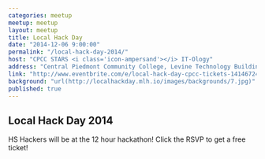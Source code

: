 ```yaml
---
categories: meetup
meetup: meetup
layout: meetup
title: Local Hack Day
date: "2014-12-06 9:00:00"
permalink: "/local-hack-day-2014/"
host: "CPCC STARS <i class='icon-ampersand'></i> IT-Ology"
address: "Central Piedmont Community College, Levine Technology Building, 1125 Charlottetowne Ave Charlotte, NC 28204"
link: "http://www.eventbrite.com/e/local-hack-day-cpcc-tickets-14146724233?aff=eorg"
background: "url(http://localhackday.mlh.io/images/backgrounds/7.jpg)"
published: true
---
```


## Local Hack Day 2014
HS Hackers will be at the 12 hour hackathon!
Click the RSVP to get a free ticket!

